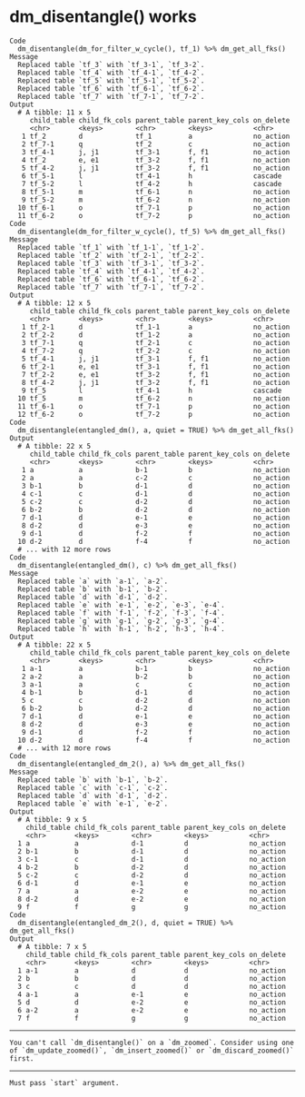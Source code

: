 # dm_disentangle() works

    Code
      dm_disentangle(dm_for_filter_w_cycle(), tf_1) %>% dm_get_all_fks()
    Message
      Replaced table `tf_3` with `tf_3-1`, `tf_3-2`.
      Replaced table `tf_4` with `tf_4-1`, `tf_4-2`.
      Replaced table `tf_5` with `tf_5-1`, `tf_5-2`.
      Replaced table `tf_6` with `tf_6-1`, `tf_6-2`.
      Replaced table `tf_7` with `tf_7-1`, `tf_7-2`.
    Output
      # A tibble: 11 x 5
         child_table child_fk_cols parent_table parent_key_cols on_delete
         <chr>       <keys>        <chr>        <keys>          <chr>    
       1 tf_2        d             tf_1         a               no_action
       2 tf_7-1      q             tf_2         c               no_action
       3 tf_4-1      j, j1         tf_3-1       f, f1           no_action
       4 tf_2        e, e1         tf_3-2       f, f1           no_action
       5 tf_4-2      j, j1         tf_3-2       f, f1           no_action
       6 tf_5-1      l             tf_4-1       h               cascade  
       7 tf_5-2      l             tf_4-2       h               cascade  
       8 tf_5-1      m             tf_6-1       n               no_action
       9 tf_5-2      m             tf_6-2       n               no_action
      10 tf_6-1      o             tf_7-1       p               no_action
      11 tf_6-2      o             tf_7-2       p               no_action
    Code
      dm_disentangle(dm_for_filter_w_cycle(), tf_5) %>% dm_get_all_fks()
    Message
      Replaced table `tf_1` with `tf_1-1`, `tf_1-2`.
      Replaced table `tf_2` with `tf_2-1`, `tf_2-2`.
      Replaced table `tf_3` with `tf_3-1`, `tf_3-2`.
      Replaced table `tf_4` with `tf_4-1`, `tf_4-2`.
      Replaced table `tf_6` with `tf_6-1`, `tf_6-2`.
      Replaced table `tf_7` with `tf_7-1`, `tf_7-2`.
    Output
      # A tibble: 12 x 5
         child_table child_fk_cols parent_table parent_key_cols on_delete
         <chr>       <keys>        <chr>        <keys>          <chr>    
       1 tf_2-1      d             tf_1-1       a               no_action
       2 tf_2-2      d             tf_1-2       a               no_action
       3 tf_7-1      q             tf_2-1       c               no_action
       4 tf_7-2      q             tf_2-2       c               no_action
       5 tf_4-1      j, j1         tf_3-1       f, f1           no_action
       6 tf_2-1      e, e1         tf_3-1       f, f1           no_action
       7 tf_2-2      e, e1         tf_3-2       f, f1           no_action
       8 tf_4-2      j, j1         tf_3-2       f, f1           no_action
       9 tf_5        l             tf_4-1       h               cascade  
      10 tf_5        m             tf_6-2       n               no_action
      11 tf_6-1      o             tf_7-1       p               no_action
      12 tf_6-2      o             tf_7-2       p               no_action
    Code
      dm_disentangle(entangled_dm(), a, quiet = TRUE) %>% dm_get_all_fks()
    Output
      # A tibble: 22 x 5
         child_table child_fk_cols parent_table parent_key_cols on_delete
         <chr>       <keys>        <chr>        <keys>          <chr>    
       1 a           a             b-1          b               no_action
       2 a           a             c-2          c               no_action
       3 b-1         b             d-1          d               no_action
       4 c-1         c             d-1          d               no_action
       5 c-2         c             d-2          d               no_action
       6 b-2         b             d-2          d               no_action
       7 d-1         d             e-1          e               no_action
       8 d-2         d             e-3          e               no_action
       9 d-1         d             f-2          f               no_action
      10 d-2         d             f-4          f               no_action
      # ... with 12 more rows
    Code
      dm_disentangle(entangled_dm(), c) %>% dm_get_all_fks()
    Message
      Replaced table `a` with `a-1`, `a-2`.
      Replaced table `b` with `b-1`, `b-2`.
      Replaced table `d` with `d-1`, `d-2`.
      Replaced table `e` with `e-1`, `e-2`, `e-3`, `e-4`.
      Replaced table `f` with `f-1`, `f-2`, `f-3`, `f-4`.
      Replaced table `g` with `g-1`, `g-2`, `g-3`, `g-4`.
      Replaced table `h` with `h-1`, `h-2`, `h-3`, `h-4`.
    Output
      # A tibble: 22 x 5
         child_table child_fk_cols parent_table parent_key_cols on_delete
         <chr>       <keys>        <chr>        <keys>          <chr>    
       1 a-1         a             b-1          b               no_action
       2 a-2         a             b-2          b               no_action
       3 a-1         a             c            c               no_action
       4 b-1         b             d-1          d               no_action
       5 c           c             d-2          d               no_action
       6 b-2         b             d-2          d               no_action
       7 d-1         d             e-1          e               no_action
       8 d-2         d             e-3          e               no_action
       9 d-1         d             f-2          f               no_action
      10 d-2         d             f-4          f               no_action
      # ... with 12 more rows
    Code
      dm_disentangle(entangled_dm_2(), a) %>% dm_get_all_fks()
    Message
      Replaced table `b` with `b-1`, `b-2`.
      Replaced table `c` with `c-1`, `c-2`.
      Replaced table `d` with `d-1`, `d-2`.
      Replaced table `e` with `e-1`, `e-2`.
    Output
      # A tibble: 9 x 5
        child_table child_fk_cols parent_table parent_key_cols on_delete
        <chr>       <keys>        <chr>        <keys>          <chr>    
      1 a           a             d-1          d               no_action
      2 b-1         b             d-1          d               no_action
      3 c-1         c             d-1          d               no_action
      4 b-2         b             d-2          d               no_action
      5 c-2         c             d-2          d               no_action
      6 d-1         d             e-1          e               no_action
      7 a           a             e-2          e               no_action
      8 d-2         d             e-2          e               no_action
      9 f           f             g            g               no_action
    Code
      dm_disentangle(entangled_dm_2(), d, quiet = TRUE) %>% dm_get_all_fks()
    Output
      # A tibble: 7 x 5
        child_table child_fk_cols parent_table parent_key_cols on_delete
        <chr>       <keys>        <chr>        <keys>          <chr>    
      1 a-1         a             d            d               no_action
      2 b           b             d            d               no_action
      3 c           c             d            d               no_action
      4 a-1         a             e-1          e               no_action
      5 d           d             e-2          e               no_action
      6 a-2         a             e-2          e               no_action
      7 f           f             g            g               no_action

---

    You can't call `dm_disentangle()` on a `dm_zoomed`. Consider using one of `dm_update_zoomed()`, `dm_insert_zoomed()` or `dm_discard_zoomed()` first.

---

    Must pass `start` argument.

